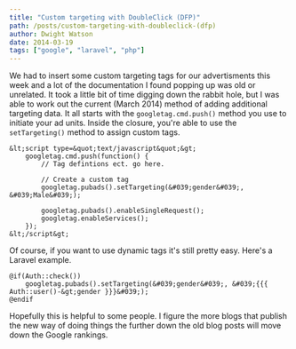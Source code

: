 ```yaml
---
title: "Custom targeting with DoubleClick (DFP)"
path: /posts/custom-targeting-with-doubleclick-(dfp)
author: Dwight Watson
date: 2014-03-19
tags: ["google", "laravel", "php"]
---
```


We had to insert some custom targeting tags for our advertisments this week and a lot of the documentation I found popping up was old or unrelated. It took a little bit of time digging down the rabbit hole, but I was able to work out the current (March 2014) method of adding additional targeting data. It all starts with the `googletag.cmd.push()` method you use to initiate your ad units. Inside the closure, you&#039;re able to use the `setTargeting()` method to assign custom tags.

    &lt;script type=&quot;text/javascript&quot;&gt;
	    googletag.cmd.push(function() {
		    // Tag defintions ect. go here.
		
		    // Create a custom tag
		    googletag.pubads().setTargeting(&#039;gender&#039;, &#039;Male&#039;);
		
		    googletag.pubads().enableSingleRequest();
		    googletag.enableServices();
	    });
    &lt;/script&gt;    

Of course, if you want to use dynamic tags it&#039;s still pretty easy. Here&#039;s a Laravel example.

    @if(Auth::check())
	    googletag.pubads().setTargeting(&#039;gender&#039;, &#039;{{{ Auth::user()-&gt;gender }}}&#039;);
    @endif    

Hopefully this is helpful to some people. I figure the more blogs that publish the new way of doing things the further down the old blog posts will move down the Google rankings.
